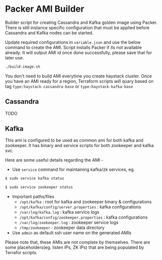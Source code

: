 # Packer AMI Builder
 
 Builder script for creating Cassandra and Kafka golden image using Packer. There is still instance specific configuration that must be applied before Cassandra and Kafka nodes can be started.
 
 Update required configurations in `variable.json` and use the below command to create the AMI. Script installs Packer if its not available already. It will output AMI id once done successfully, please save that for later use. 
 ```bash
./build-image.sh
```
 
You don't need to build AMI everytime you create haystack cluster. Once you have an AMI ready for a region, Terraform scripts will quary based on tag `type:haystack-cassandra-base` or `type:haystack-kafka-base`


## Cassandra
TODO

## Kafka
This ami is configured to be used as common ami for both kafka and zookeeper. It has binary and service scripts for both zookeeper and kafka svc.

Here are some useful details regarding the AMI -
- Use `service` command for maintaining kafka/zk services, eg.
```bash
$ sudo service kafka status
```
```bash
$ sudo service zookeeper status
```
- Important paths/files
    - `/opt/kafka` : root for kafka and zookeeper binary & configurations
    - `/opt/kafka/config/server.properties` : kafka configurations
    - `/var/log/kafka.log` : kafka service logs
    - `/opt/kafka/config/zookeeper.properties` : kafka configurations
    - `/var/log/zookeeper.log` : zookeeper service logs
    - `/tmp/zookeeper` : zookeeper data directory
- Use `admin` as default ssh user name on the generated AMIs

Please note that, these AMIs are not complete by themselves. There are some placeholders(eg. listen IPs, ZK IPs) that are being populated by Terrafor scripts. 